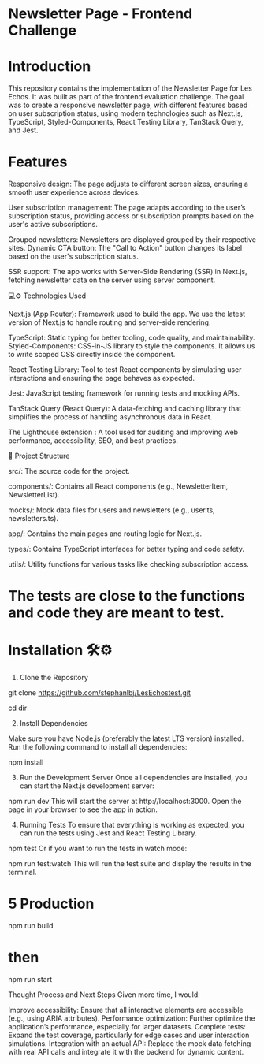 # Newsletter Page - Frontend Challenge

# Introduction

This repository contains the implementation of the Newsletter Page for Les Echos. It was built as part of the frontend evaluation challenge. The goal was to create a responsive newsletter page, with different features based on user subscription status, using modern technologies such as Next.js, TypeScript, Styled-Components, React Testing Library, TanStack Query, and Jest.

# Features

Responsive design: The page adjusts to different screen sizes, ensuring a smooth user experience across devices.

User subscription management: The page adapts according to the user’s subscription status, providing access or subscription prompts based on the user's active subscriptions.

Grouped newsletters: Newsletters are displayed grouped by their respective sites.
Dynamic CTA button: The "Call to Action" button changes its label based on the user's subscription status.

SSR support: The app works with Server-Side Rendering (SSR) in Next.js, fetching newsletter data on the server using server component.

 💻⚙️ Technologies Used

Next.js (App Router): Framework used to build the app. We use the latest version of Next.js to handle routing and server-side rendering.

TypeScript: Static typing for better tooling, code quality, and maintainability.
Styled-Components: CSS-in-JS library to style the components. It allows us to write scoped CSS directly inside the component.

React Testing Library: Tool to test React components by simulating user interactions and ensuring the page behaves as expected.

Jest: JavaScript testing framework for running tests and mocking APIs.

TanStack Query (React Query): A data-fetching and caching library that simplifies the process of handling asynchronous data in React.

The Lighthouse extension :  A tool used for auditing and improving web performance, accessibility, SEO, and best practices.

🚧 Project Structure

src/: The source code for the project.

components/: Contains all React components (e.g., NewsletterItem, NewsletterList).

mocks/: Mock data files for users and newsletters (e.g., user.ts, newsletters.ts).

app/: Contains the main pages and routing logic for Next.js.

types/: Contains TypeScript interfaces for better typing and code safety.

utils/: Utility functions for various tasks like checking subscription access.



# The tests are close to the functions and code they are meant to test. #

  # Installation 🛠️⚙️

1. Clone the Repository

git clone  https://github.com/stephanlbj/LesEchostest.git

cd dir

2. Install Dependencies
   
Make sure you have Node.js (preferably the latest LTS version) installed. Run the following command to install all dependencies:

npm install

3. Run the Development Server
Once all dependencies are installed, you can start the Next.js development server:

npm run dev
This will start the server at http://localhost:3000. Open the page in your browser to see the app in action.

4. Running Tests
To ensure that everything is working as expected, you can run the tests using Jest and React Testing Library.

npm test
Or if you want to run the tests in watch mode:

npm run test:watch
This will run the test suite and display the results in the terminal.

 # 5 Production 

 npm run build 

 # then 

 npm run start 

Thought Process and Next Steps
Given more time, I would:

Improve accessibility: Ensure that all interactive elements are accessible (e.g., using ARIA attributes).
Performance optimization: Further optimize the application’s performance, especially for larger datasets.
Complete tests: Expand the test coverage, particularly for edge cases and user interaction simulations.
Integration with an actual API: Replace the mock data fetching with real API calls and integrate it with the backend for dynamic content.
